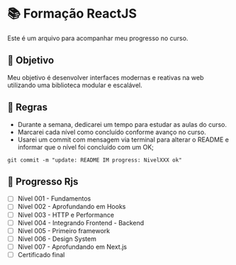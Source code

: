 # 📚 Formação ReactJS

Este é um arquivo para acompanhar meu progresso no curso.

## 🎯 Objetivo

Meu objetivo é desenvolver interfaces modernas e reativas na web utilizando uma biblioteca modular e escalável.

## 📝 Regras

- Durante a semana, dedicarei um tempo para estudar as aulas do curso.
- Marcarei cada nível como concluído conforme avanço no curso.
- Usarei um commit com mensagem via terminal para alterar o README e informar que o nível foi concluído com um OK;

```
git commit -m "update: README IM progress: NivelXXX ok"
```

## 🚀  Progresso Rjs

- [ ] Nível 001 - Fundamentos
- [ ] Nível 002 - Aprofundando em Hooks
- [ ] Nível 003 - HTTP e Performance
- [ ] Nível 004 - Integrando Frontend - Backend
- [ ] Nível 005 - Primeiro framework
- [ ] Nível 006 - Design System
- [ ] Nível 007 - Aprofundando em Next.js
- [ ] Certificado final
